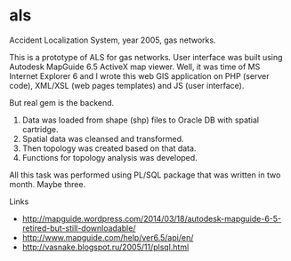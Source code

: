 als
===

Accident Localization System, year 2005, gas networks.

This is a prototype of ALS for gas networks.
User interface was built using Autodesk MapGuide 6.5 ActiveX map viewer.
Well, it was time of MS Internet Explorer 6 and I wrote this web GIS application on PHP (server code),
XML/XSL (web pages templates) and JS (user interface).

But real gem is the backend.

1. Data was loaded from shape (shp) files to Oracle DB with spatial cartridge.
2. Spatial data was cleansed and transformed.
3. Then topology was created based on that data.
4. Functions for topology analysis was developed.

All this task was performed using PL/SQL package that was written in two month. Maybe three.

Links

* http://mapguide.wordpress.com/2014/03/18/autodesk-mapguide-6-5-retired-but-still-downloadable/
* http://www.mapguide.com/help/ver6.5/api/en/
* http://vasnake.blogspot.ru/2005/11/plsql.html
